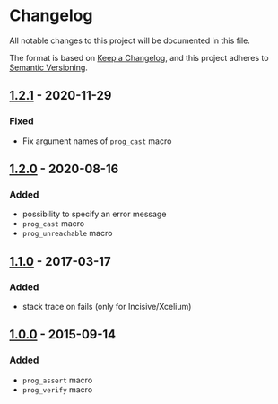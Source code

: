 # Changelog
All notable changes to this project will be documented in this file.

The format is based on [Keep a Changelog](https://keepachangelog.com/en/1.0.0/),
and this project adheres to [Semantic Versioning](https://semver.org/spec/v2.0.0.html).


## [1.2.1] - 2020-11-29

### Fixed

- Fix argument names of `prog_cast` macro


## [1.2.0] - 2020-08-16

### Added

- possibility to specify an error message
- `prog_cast` macro
- `prog_unreachable` macro


## [1.1.0] - 2017-03-17

### Added
- stack trace on fails (only for Incisive/Xcelium)


## [1.0.0] - 2015-09-14

### Added
- `prog_assert` macro
- `prog_verify` macro


[1.2.1]: https://github.com/tudortimi/prog_assert/compare/v1.2.0...v1.2.1
[1.2.0]: https://github.com/tudortimi/prog_assert/compare/v1.1.0...v1.2.0
[1.1.0]: https://github.com/tudortimi/prog_assert/compare/v1.0.0...v1.1.0
[1.0.0]: https://github.com/tudortimi/prog_assert/tree/v1.0.0
